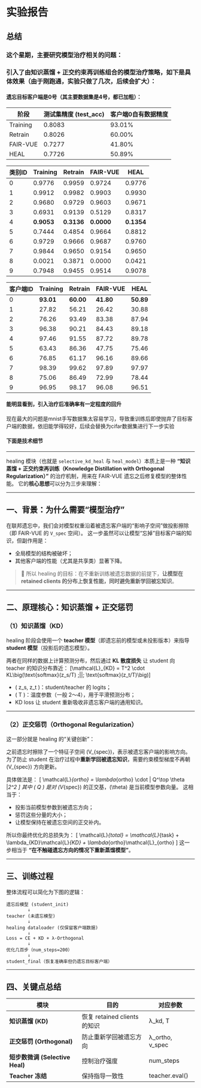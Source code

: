 # 实验报告

## 总结

### 这个星期，主要研究模型治疗相关的问题：

### 引入了由知识蒸馏 + 正交约束再训练组合的模型治疗策略，如下是**具体效果**（由于刚跑通，实验只做了几次，后续会扩大）：

#### 遗忘目标客户端是0号（其主要数据集是4号，都已加粗）：

| 阶段       | 测试集精度 (test_acc) | 客户端0自有数据精度 |
| -------- | ---------------- | ---------- |
| Training | 0.8083           | 93.01%     |
| Retrain  | 0.8026           | 60.00%     |
| FAIR-VUE | 0.7277           | 41.80%     |
| HEAL     | 0.7726           | 50.89%     |

| 类别ID | Training | Retrain | FAIR-VUE | HEAL   |
| ---- | -------- | ------- | -------- | ------ |
| 0    | 0.9776   | 0.9959  | 0.9724   | 0.9776 |
| 1    | 0.9912   | 0.9982  | 0.9903   | 0.9930 |
| 2    | 0.9680   | 0.9729  | 0.9603   | 0.9671 |
| 3    | 0.6931   | 0.9139  | 0.5129   | 0.8317 |
| 4    | **0.9053**   | **0.3136**  | **0.0000**   | **0.1354** |
| 5    | 0.7444   | 0.4854  | 0.9664   | 0.8812 |
| 6    | 0.9729   | 0.9666  | 0.9687   | 0.9760 |
| 7    | 0.9844   | 0.9650  | 0.9154   | 0.9650 |
| 8    | 0.0021   | 0.3871  | 0.0000   | 0.0421 |
| 9    | 0.7948   | 0.9455  | 0.9514   | 0.9078 |

| 客户端ID | Training | Retrain | FAIR-VUE | HEAL  |
| ----- | -------- | ------- | -------- | ----- |
| 0     | **93.01**    | **60.00**   | **41.80**    | **50.89** |
| 1     | 27.82    | 56.21   | 26.42    | 30.88 |
| 2     | 76.26    | 93.49   | 83.38    | 87.94 |
| 3     | 96.38    | 90.21   | 84.43    | 89.18 |
| 4     | 97.46    | 91.55   | 87.72    | 89.78 |
| 5     | 63.43    | 86.36   | 47.75    | 75.46 |
| 6     | 76.85    | 61.17   | 96.16    | 89.66 |
| 7     | 98.39    | 99.62   | 97.89    | 97.97 |
| 8     | 75.06    | 86.49   | 72.99    | 78.44 |
| 9     | 96.95    | 98.17   | 96.08    | 96.51 |

#### 能明显看到，引入治疗后准确率有一定程度的回升

现在最大的问题是mnist手写数据集太容易学习，导致重训练后即使抛弃了目标客户端的数据，依旧能学得较好，后续会替换为cifar数据集进行下一步实验


#### 下面是技术细节

---

healing 模块（也就是 `selective_kd_heal` 与 `heal_model`）本质上是一种 **“知识蒸馏 + 正交约束再训练（Knowledge Distillation with Orthogonal Regularization）”** 的治疗机制，用来在 FAIR-VUE 遗忘之后修复模型的整体性能。
它的**核心思想**可以分为三步来理解：

---

## 一、背景：为什么需要“模型治疗”

在联邦遗忘中，我们会对模型权重沿着被遗忘客户端的“影响子空间”做投影擦除（即 FAIR-VUE 的 `V_spec` 空间）。
这一步虽然可以让模型“忘掉”目标客户端的知识，但副作用是：

* 全局模型的结构被破坏；
* 其他客户端的性能（尤其是共享类）显著下降。

> 🔹 所以 healing 的目标：在不重新训练被遗忘数据的前提下，**让模型在 retained clients 的分布上恢复性能，同时避免重新学回被忘知识**。

---

## 二、原理核心：知识蒸馏 + 正交惩罚

### （1）知识蒸馏（KD）

healing 阶段会使用一个 **teacher 模型**（即遗忘前的模型或未投影版本）来指导 **student 模型**（投影后的遗忘模型）。

两者在同样的数据上计算预测分布，然后通过 **KL 散度损失** 让 student 向 teacher 的知识分布靠近：
\[\mathcal{L}_{KD} = T^2 \cdot KL\big(\text{softmax}(z_s/T) ;||; \text{softmax}(z_t/T)\big)\]

* ( z_s, z_t )：student/teacher 的 logits；
* ( T )：温度参数（一般 2～4），用于平滑预测分布；
* KD loss 让 student 重新吸收非遗忘客户端的通用知识。

---

### （2）正交惩罚（Orthogonal Regularization）

这一部分就是 healing 的“关键创新”：

之前遗忘时擦除了一个特征子空间 (V_{spec})，表示被遗忘客户端的影响方向。
为了防止 student 在治疗过程中**重新学回被遗忘知识**，需要约束模型梯度不再朝 (V_{spec}) 方向更新。

具体做法是：
\[
\mathcal{L}*{ortho} = \lambda*{ortho} \cdot | Q^\top \theta |*2^2
\]
其中 ( Q ) 是对 (V*{spec}) 的正交基，(\theta) 是当前模型参数向量。
这相当于：

* 投影当前模型参数到被遗忘方向；
* 惩罚这些分量的大小；
* 让模型保持在被遗忘空间的正交补内。

所以你最终优化的总损失为：
\[
\mathcal{L}*{total} = \mathcal{L}*{task} + \lambda_{KD}\mathcal{L}*{KD} + \lambda*{ortho}\mathcal{L}_{ortho}
\]
这一步相当于 **“在不触碰遗忘方向的情况下重新蒸馏模型”**。

---

## 三、训练过程

整体流程可以简化为下图的逻辑：

```
遗忘后模型 (student_init)
        ↓
teacher (未遗忘模型)
        ↓
healing dataloader (仅保留客户端数据)
        ↓
Loss = CE + KD + λ·Orthogonal
        ↓
优化几百步（num_steps=200）
        ↓
student_final（恢复准确率但仍遗忘目标客户端）
```

---

## 四、关键点总结

| 模块                         | 目的                      | 对应参数            |
| -------------------------- | ----------------------- | --------------- |
| **知识蒸馏 (KD)**              | 恢复 retained clients 的知识 | λ_kd, T         |
| **正交惩罚 (Orthogonal)**      | 防止重新学回被遗忘方向             | λ_ortho, v_spec |
| **短步数微调 (Selective Heal)** | 控制治疗强度                  | num_steps       |
| **Teacher 冻结**             | 保持指导一致性                 | teacher.eval()  |




